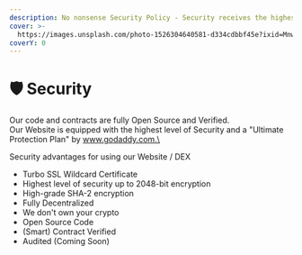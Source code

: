 ```yaml
---
description: No nonsense Security Policy - Security receives the highest level of priority.
cover: >-
  https://images.unsplash.com/photo-1526304640581-d334cdbbf45e?ixid=MnwxMjA3fDB8MHxwaG90by1wYWdlfHx8fGVufDB8fHx8&ixlib=rb-1.2.1&auto=format&fit=crop&w=2970&q=80
coverY: 0
---
```


# 🛡 Security

Our code and contracts are fully Open Source and Verified.\
Our Website is equipped with the highest level of Security and a "Ultimate Protection Plan" by www.godaddy.com.\


Security advantages for using our Website / DEX

* Turbo SSL Wildcard Certificate
* Highest level of security up to 2048-bit encryption
* High-grade SHA-2 encryption
* Fully Decentralized
* We don't own your crypto
* Open Source Code
* (Smart) Contract Verified
* Audited (Coming Soon)
